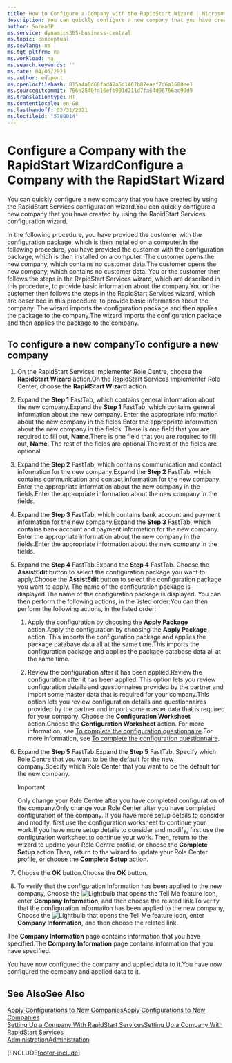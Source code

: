 ```yaml
---
title: How to Configure a Company with the RapidStart Wizard | Microsoft Docs
description: You can quickly configure a new company that you have created by using the RapidStart Services configuration wizard.
author: SorenGP
ms.service: dynamics365-business-central
ms.topic: conceptual
ms.devlang: na
ms.tgt_pltfrm: na
ms.workload: na
ms.search.keywords: ''
ms.date: 04/01/2021
ms.author: edupont
ms.openlocfilehash: 815a4a6d66fad42a5d1467b87eaef7d6a1688ee1
ms.sourcegitcommit: 766e2840fd16efb901d211d7fa64d96766ac99d9
ms.translationtype: HT
ms.contentlocale: en-GB
ms.lasthandoff: 03/31/2021
ms.locfileid: "5780014"
---
```

# <a name="configure-a-company-with-the-rapidstart-wizard"></a><span data-ttu-id="fa4bb-103">Configure a Company with the RapidStart Wizard</span><span class="sxs-lookup"><span data-stu-id="fa4bb-103">Configure a Company with the RapidStart Wizard</span></span>
<span data-ttu-id="fa4bb-104">You can quickly configure a new company that you have created by using the RapidStart Services configuration wizard.</span><span class="sxs-lookup"><span data-stu-id="fa4bb-104">You can quickly configure a new company that you have created by using the RapidStart Services configuration wizard.</span></span>

<span data-ttu-id="fa4bb-105">In the following procedure, you have provided the customer with the configuration package, which is then installed on a computer.</span><span class="sxs-lookup"><span data-stu-id="fa4bb-105">In the following procedure, you have provided the customer with the configuration package, which is then installed on a computer.</span></span> <span data-ttu-id="fa4bb-106">The customer opens the new company, which contains no customer data.</span><span class="sxs-lookup"><span data-stu-id="fa4bb-106">The customer opens the new company, which contains no customer data.</span></span> <span data-ttu-id="fa4bb-107">You or the customer then follows the steps in the RapidStart Services wizard, which are described in this procedure, to provide basic information about the company.</span><span class="sxs-lookup"><span data-stu-id="fa4bb-107">You or the customer then follows the steps in the RapidStart Services wizard, which are described in this procedure, to provide basic information about the company.</span></span> <span data-ttu-id="fa4bb-108">The wizard imports the configuration package and then applies the package to the company.</span><span class="sxs-lookup"><span data-stu-id="fa4bb-108">The wizard imports the configuration package and then applies the package to the company.</span></span>  

## <a name="to-configure-a-new-company"></a><span data-ttu-id="fa4bb-109">To configure a new company</span><span class="sxs-lookup"><span data-stu-id="fa4bb-109">To configure a new company</span></span>  
1. <span data-ttu-id="fa4bb-110">On the RapidStart Services Implementer Role Centre, choose the **RapidStart Wizard** action.</span><span class="sxs-lookup"><span data-stu-id="fa4bb-110">On the RapidStart Services Implementer Role Center, choose the **RapidStart Wizard** action.</span></span>  
2. <span data-ttu-id="fa4bb-111">Expand the **Step 1** FastTab, which contains general information about the new company.</span><span class="sxs-lookup"><span data-stu-id="fa4bb-111">Expand the **Step 1** FastTab, which contains general information about the new company.</span></span> <span data-ttu-id="fa4bb-112">Enter the appropriate information about the new company in the fields.</span><span class="sxs-lookup"><span data-stu-id="fa4bb-112">Enter the appropriate information about the new company in the fields.</span></span> <span data-ttu-id="fa4bb-113">There is one field that you are required to fill out, **Name**.</span><span class="sxs-lookup"><span data-stu-id="fa4bb-113">There is one field that you are required to fill out, **Name**.</span></span> <span data-ttu-id="fa4bb-114">The rest of the fields are optional.</span><span class="sxs-lookup"><span data-stu-id="fa4bb-114">The rest of the fields are optional.</span></span>  
3. <span data-ttu-id="fa4bb-115">Expand the **Step 2** FastTab, which contains communication and contact information for the new company.</span><span class="sxs-lookup"><span data-stu-id="fa4bb-115">Expand the **Step 2** FastTab, which contains communication and contact information for the new company.</span></span> <span data-ttu-id="fa4bb-116">Enter the appropriate information about the new company in the fields.</span><span class="sxs-lookup"><span data-stu-id="fa4bb-116">Enter the appropriate information about the new company in the fields.</span></span>
4. <span data-ttu-id="fa4bb-117">Expand the **Step 3** FastTab, which contains bank account and payment information for the new company.</span><span class="sxs-lookup"><span data-stu-id="fa4bb-117">Expand the **Step 3** FastTab, which contains bank account and payment information for the new company.</span></span> <span data-ttu-id="fa4bb-118">Enter the appropriate information about the new company in the fields.</span><span class="sxs-lookup"><span data-stu-id="fa4bb-118">Enter the appropriate information about the new company in the fields.</span></span>  
5. <span data-ttu-id="fa4bb-119">Expand the **Step 4** FastTab.</span><span class="sxs-lookup"><span data-stu-id="fa4bb-119">Expand the **Step 4** FastTab.</span></span> <span data-ttu-id="fa4bb-120">Choose the **AssistEdit** button to select the configuration package you want to apply.</span><span class="sxs-lookup"><span data-stu-id="fa4bb-120">Choose the **AssistEdit** button to select the configuration package you want to apply.</span></span> <span data-ttu-id="fa4bb-121">The name of the configuration package is displayed.</span><span class="sxs-lookup"><span data-stu-id="fa4bb-121">The name of the configuration package is displayed.</span></span> <span data-ttu-id="fa4bb-122">You can then perform the following actions, in the listed order:</span><span class="sxs-lookup"><span data-stu-id="fa4bb-122">You can then perform the following actions, in the listed order:</span></span>  

    1. <span data-ttu-id="fa4bb-123">Apply the configuration by choosing the **Apply Package** action.</span><span class="sxs-lookup"><span data-stu-id="fa4bb-123">Apply the configuration by choosing the **Apply Package** action.</span></span> <span data-ttu-id="fa4bb-124">This imports the configuration package and applies the package database data all at the same time.</span><span class="sxs-lookup"><span data-stu-id="fa4bb-124">This imports the configuration package and applies the package database data all at the same time.</span></span>  

    2. <span data-ttu-id="fa4bb-125">Review the configuration after it has been applied.</span><span class="sxs-lookup"><span data-stu-id="fa4bb-125">Review the configuration after it has been applied.</span></span> <span data-ttu-id="fa4bb-126">This option lets you review configuration details and questionnaires provided by the partner and import some master data that is required for your company.</span><span class="sxs-lookup"><span data-stu-id="fa4bb-126">This option lets you review configuration details and questionnaires provided by the partner and import some master data that is required for your company.</span></span> <span data-ttu-id="fa4bb-127">Choose the **Configuration Worksheet** action.</span><span class="sxs-lookup"><span data-stu-id="fa4bb-127">Choose the **Configuration Worksheet** action.</span></span> <span data-ttu-id="fa4bb-128">For more information, see [To complete the configuration questionnaire](admin-gather-customer-setup-values.md#to-complete-the-configuration-questionnaire).</span><span class="sxs-lookup"><span data-stu-id="fa4bb-128">For more information, see [To complete the configuration questionnaire](admin-gather-customer-setup-values.md#to-complete-the-configuration-questionnaire).</span></span>  

6. <span data-ttu-id="fa4bb-129">Expand the **Step 5** FastTab.</span><span class="sxs-lookup"><span data-stu-id="fa4bb-129">Expand the **Step 5** FastTab.</span></span> <span data-ttu-id="fa4bb-130">Specify which Role Centre that you want to be the default for the new company.</span><span class="sxs-lookup"><span data-stu-id="fa4bb-130">Specify which Role Center that you want to be the default for the new company.</span></span>  

    > [!IMPORTANT]  
    >  <span data-ttu-id="fa4bb-131">Only change your Role Centre after you have completed configuration of the company.</span><span class="sxs-lookup"><span data-stu-id="fa4bb-131">Only change your Role Center after you have completed configuration of the company.</span></span> <span data-ttu-id="fa4bb-132">If you have more setup details to consider and modify, first use the configuration worksheet to continue your work.</span><span class="sxs-lookup"><span data-stu-id="fa4bb-132">If you have more setup details to consider and modify, first use the configuration worksheet to continue your work.</span></span> <span data-ttu-id="fa4bb-133">Then, return to the wizard to update your Role Centre profile, or choose the **Complete Setup** action.</span><span class="sxs-lookup"><span data-stu-id="fa4bb-133">Then, return to the wizard to update your Role Center profile, or choose the **Complete Setup** action.</span></span>

7. <span data-ttu-id="fa4bb-134">Choose the **OK** button.</span><span class="sxs-lookup"><span data-stu-id="fa4bb-134">Choose the **OK** button.</span></span>  
8. <span data-ttu-id="fa4bb-135">To verify that the configuration information has been applied to the new company, Choose the ![Lightbulb that opens the Tell Me feature](media/ui-search/search_small.png "Tell me what you want to do") icon, enter **Company Information**, and then choose the related link.</span><span class="sxs-lookup"><span data-stu-id="fa4bb-135">To verify that the configuration information has been applied to the new company, Choose the ![Lightbulb that opens the Tell Me feature](media/ui-search/search_small.png "Tell me what you want to do") icon, enter **Company Information**, and then choose the related link.</span></span>

<span data-ttu-id="fa4bb-136">The **Company Information** page contains information that you have specified.</span><span class="sxs-lookup"><span data-stu-id="fa4bb-136">The **Company Information** page contains information that you have specified.</span></span>   

<span data-ttu-id="fa4bb-137">You have now configured the company and applied data to it.</span><span class="sxs-lookup"><span data-stu-id="fa4bb-137">You have now configured the company and applied data to it.</span></span>  

## <a name="see-also"></a><span data-ttu-id="fa4bb-138">See Also</span><span class="sxs-lookup"><span data-stu-id="fa4bb-138">See Also</span></span>  
[<span data-ttu-id="fa4bb-139">Apply Configurations to New Companies</span><span class="sxs-lookup"><span data-stu-id="fa4bb-139">Apply Configurations to New Companies</span></span>](admin-apply-configuration-to-new-companies.md)  
[<span data-ttu-id="fa4bb-140">Setting Up a Company With RapidStart Services</span><span class="sxs-lookup"><span data-stu-id="fa4bb-140">Setting Up a Company With RapidStart Services</span></span>](admin-set-up-a-company-with-rapidstart.md)  
[<span data-ttu-id="fa4bb-141">Administration</span><span class="sxs-lookup"><span data-stu-id="fa4bb-141">Administration</span></span>](admin-setup-and-administration.md)


[!INCLUDE[footer-include](includes/footer-banner.md)]